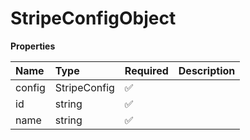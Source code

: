 # StripeConfigObject

**Properties**

| Name   | Type         | Required | Description |
| :----- | :----------- | :------- | :---------- |
| config | StripeConfig | ✅       |             |
| id     | string       | ✅       |             |
| name   | string       | ✅       |             |

<!-- This file was generated by liblab | https://liblab.com/ -->
